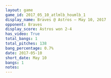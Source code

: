 ```yaml
---
layout: game
game_id: 2017_05_10_atlmlb_houmlb_1
display_name: Braves @ Astros – May 10, 2017
opponent: Braves
display_score: Astros won 2-4
has_video: True
total_bangs: 1
total_pitches: 138
bang_percentage: 0.7%
date: 2017-05-10
short_date: May 10
bangs: 1
notes: 
---
```

